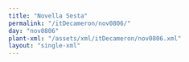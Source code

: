 ```yaml
---
title: "Novella Sesta"
permalink: "/itDecameron/nov0806/"
day: "nov0806"
plant-xml: "/assets/xml/itDecameron/nov0806.xml"
layout: "single-xml"
---
```

